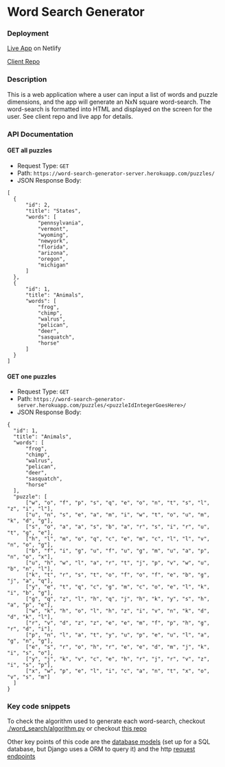 # Word Search Generator

### Deployment

[Live App](https://word-search-generator.netlify.com/) on Netlify

[Client Repo](https://github.com/MorganHuegel/word-search-generator-client)


### Description

This is a web application where a user can input a list of words and puzzle dimensions, and the app will generate an NxN square
word-search.  The word-search is formatted into HTML and displayed on the screen for the user. See client repo and live app
for details.

### API Documentation

#### GET all puzzles
  - Request Type: `GET`
  - Path: `https://word-search-generator-server.herokuapp.com/puzzles/`
  - JSON Response Body: 
  ```
  [
    {
        "id": 2,
        "title": "States",
        "words": [
            "pennsylvania",
            "vermont",
            "wyoming",
            "newyork",
            "florida",
            "arizona",
            "oregon",
            "michigan"
        ]
    },
    {
        "id": 1,
        "title": "Animals",
        "words": [
            "frog",
            "chimp",
            "walrus",
            "pelican",
            "deer",
            "sasquatch",
            "horse"
        ]
    }
  ] 
  ```
  
  
#### GET one puzzles
  - Request Type: `GET`
  - Path: `https://word-search-generator-server.herokuapp.com/puzzles/<puzzleIdIntegerGoesHere>/`
  - JSON Response Body:
  ```
  {
    "id": 1,
    "title": "Animals",
    "words": [
        "frog",
        "chimp",
        "walrus",
        "pelican",
        "deer",
        "sasquatch",
        "horse"
    ],
    "puzzle": [
        ["w", "o", "f", "p", "s", "q", "e", "o", "n", "t", "s", "l", "z", "i", "l"],
        ["u", "n", "s", "e", "a", "m", "i", "w", "t", "o", "u", "m", "k", "d", "g"],
        ["s", "o", "a", "a", "s", "b", "a", "r", "s", "i", "r", "u", "t", "g", "e"],
        ["h", "l", "m", "o", "q", "c", "e", "m", "c", "l", "l", "v", "n", "o", "g"],
        ["b", "f", "i", "g", "u", "f", "u", "g", "m", "u", "a", "p", "n", "o", "x"],
        ["u", "h", "w", "l", "a", "r", "t", "j", "p", "v", "w", "u", "b", "n", "l"],
        ["k", "t", "r", "s", "t", "o", "f", "o", "f", "e", "b", "g", "j", "a", "q"],
        ["y", "e", "t", "q", "c", "g", "m", "c", "o", "e", "l", "k", "i", "b", "g"],
        ["g", "q", "z", "l", "h", "q", "j", "h", "k", "y", "s", "h", "a", "p", "e"],
        ["w", "k", "h", "o", "l", "h", "z", "i", "v", "n", "k", "d", "d", "k", "l"],
        ["r", "v", "d", "z", "z", "e", "e", "m", "f", "p", "h", "g", "r", "d", "i"],
        ["p", "n", "l", "a", "t", "y", "u", "p", "e", "u", "l", "a", "g", "n", "g"],
        ["e", "s", "r", "o", "h", "r", "e", "e", "d", "m", "j", "k", "i", "s", "o"],
        ["y", "j", "k", "v", "c", "e", "h", "r", "j", "r", "v", "z", "i", "s", "p"],
        ["x", "w", "p", "e", "l", "i", "c", "a", "n", "t", "x", "o", "v", "s", "m"]
    ]
  }
  ```


### Key code snippets

To check the algorithm used to generate each word-search, checkout [./word_search/algorithm.py](https://github.com/MorganHuegel/word-search-generator-server/blob/master/word_search/algorithm.py) 
or checkout [this repo](https://github.com/MorganHuegel/word-search-algorithm)

Other key points of this code are the [database models](https://github.com/MorganHuegel/word-search-generator-server/blob/master/word_search/models.py) 
(set up for a SQL database, but Django uses a ORM to query it) 
and the http [request endpoints](https://github.com/MorganHuegel/word-search-generator-server/blob/master/word_search/views.py)


